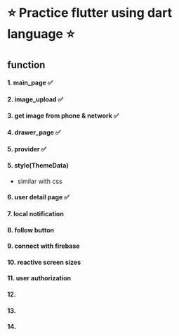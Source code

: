 # ⭐️ Practice flutter using dart language ⭐️

## function
#### 1. main_page ✅
#### 2. image_upload ✅
#### 3. get image from phone & network ✅
#### 4. drawer_page ✅
#### 5. provider ✅
#### 5. style(ThemeData)
- similar with css
#### 6. user detail page ✅
#### 7. local notification
#### 8. follow button
#### 9. connect with firebase
#### 10. reactive screen sizes
#### 11. user authorization
#### 12.
#### 13.
#### 14.
